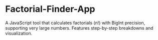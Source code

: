 # Factorial-Finder-App
A JavaScript tool that calculates factorials (n!) with BigInt precision, supporting very large numbers. Features step-by-step breakdowns and visualization.
